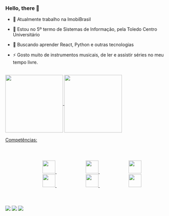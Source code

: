 ### Hello, there 👋



- 🔭 Atualmente trabalho na ImobiBrasil
 
- 🌱 Estou no 5º termo de Sistemas de Informação, pela Toledo Centro Universitário

- 🤔 Buscando aprender React, Python e outras tecnologias
  
- ⚡ Gosto muito de instrumentos musicais, de ler e assistir séries no meu tempo livre.

<br/>

<a href="https://github.com/pedronet00">
<img height="180em"   align="center" src="https://github-readme-stats.vercel.app/api?username=pedronet00&show_icons=true&theme=react&include_all_commits=true&count_private=true"/>
<img height="180em"  align="center" src="https://github-readme-stats.vercel.app/api/top-langs/?username=pedronet00&layout=compact&langs_count=7&theme=react" />

 <br/>
 
Competências:
<br/><br/>
<div class="icones" style="padding: 5%;">
   <img style="margin-left: 20%;" src="https://cdn.jsdelivr.net/gh/devicons/devicon/icons/php/php-plain.svg" height="40px" width="40px"/>
   <img style="margin-left: 20%;" src="https://cdn.jsdelivr.net/gh/devicons/devicon/icons/mysql/mysql-plain-wordmark.svg" height="40px" width="40px"/>
   <img style="margin-left: 20%;" src="https://cdn.jsdelivr.net/gh/devicons/devicon/icons/html5/html5-original.svg" height="40px" width="40px"/>
   <img style="margin-left: 20%;" src="https://cdn.jsdelivr.net/gh/devicons/devicon/icons/css3/css3-original.svg" height="40px" width="40px"/>
   <img style="margin-left: 20%;" src="https://cdn.jsdelivr.net/gh/devicons/devicon/icons/javascript/javascript-plain.svg" height="40px" width="40px"/>
   <img style="margin-left: 20%;" src="https://cdn.jsdelivr.net/gh/devicons/devicon/icons/git/git-original.svg" height="40px" width="40px" />
</div>

##
 
<div> 
  
  <a href="https://instagram.com/pedronet00" target="_blank"><img src="https://img.shields.io/badge/-Instagram-%23E4405F?style=for-the-badge&logo=instagram&logoColor=white" target="_blank"></a> 
  <a href = "mailto:stabilepedro010403@gmail.com"><img src="https://img.shields.io/badge/-Gmail-%23333?style=for-the-badge&logo=gmail&logoColor=white" target="_blank"></a>
  <a href="https://www.linkedin.com/in/pedro-neto-222162212/" target="_blank"><img src="https://img.shields.io/badge/-LinkedIn-%230077B5?style=for-the-badge&logo=linkedin&logoColor=white" target="_blank"></a> 
  
</div>


                   



